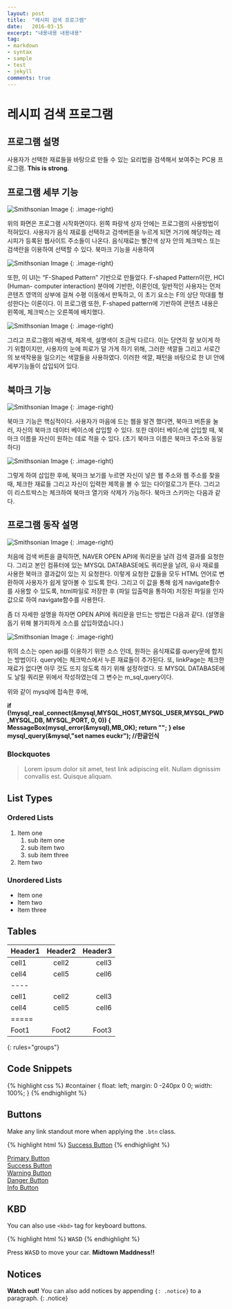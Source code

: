 ```yaml
---
layout: post
title:  "레시피 검색 프로그램"
date:   2016-03-15
excerpt: "내용내용 내용내용"
tag:
- markdown 
- syntax
- sample
- test
- jekyll
comments: true
---
```


# 레시피 검색 프로그램


## 프로그램 설명

사용자가 선택한 재료들을 바탕으로 만들 수 있는 요리법을 검색해서 보여주는 PC용 프로그램.  **This is strong**.

## 프로그램 세부 기능

![Smithsonian Image](https://mmistakes.github.io/minimal-mistakes/images/3953273590_704e3899d5_m.jpg)
{: .image-right}

위의 화면은 프로그램 시작화면이다. 왼쪽 파랑색 상자 안에는 프로그램의 사용방법이 적혀있다. 사용자가 음식 재료를 선택하고 검색버튼을 누르게 되면 거기에 해당하는 레시피가 등록된 웹사이트 주소들이 나온다. 음식재료는 빨간색 상자 안의 체크박스 또는 검색란을 이용하여 선택할 수 있다. 북마크 기능을 사용하여 

![Smithsonian Image](https://mmistakes.github.io/minimal-mistakes/images/3953273590_704e3899d5_m.jpg)
{: .image-right}

또한, 이 UI는 “F-Shaped Pattern” 기반으로 만들었다. F-shaped Pattern이란, HCI (Human- computer interaction) 분야에 기반한, 이론인데, 일반적인 사용자는 먼저 콘텐츠 영역의 상부에 걸쳐 수평 이동에서 판독하고, 이 초기 요소는 F의 상단 막대를 형성한다는 이론이다. 이 프로그램 또한, F-shaped pattern에 기반하여 콘텐츠 내용은 왼쪽에, 체크박스는 오른쪽에 배치했다.

![Smithsonian Image](https://mmistakes.github.io/minimal-mistakes/images/3953273590_704e3899d5_m.jpg)
{: .image-right}

 그리고 프로그램의 배경색, 제목색, 설명색이 조금씩 다르다. 이는 당연히 잘 보이게 하기
위함이지만, 사용자의 눈에 피로가 덜 가게 하기 위해, 그러한 색깔들 그리고 서로간의 보색작용을 일으키는 색깔들을 사용하였다. 이러한 색깔, 패턴을 바탕으로 한 UI 안에 세부기능들이 삽입되어 있다.

## 북마크 기능

![Smithsonian Image](https://mmistakes.github.io/minimal-mistakes/images/3953273590_704e3899d5_m.jpg)
{: .image-right}


 북마크 기능은 핵심적이다. 사용자가 마음에 드는 웹을 발견 했다면, 북마크 버튼을 눌러, 자신의 북마크 데이터 베이스에 삽입할 수 있다. 또한 데이터 베이스에 삽입할 때, 북마크 이름을 자신이 원하는 데로 적을 수 있다. (초기 북마크 이름은 북마크 주소와 동일하다)
 
 ![Smithsonian Image](https://mmistakes.github.io/minimal-mistakes/images/3953273590_704e3899d5_m.jpg)
{: .image-right}
 
 그렇게 하여 삽입한 후에, 북마크 보기를 누르면 자신이 넣은 웹 주소와 웹 주소를 찾을 때, 체크한 재료들 그리고 자신이 입력한 제목을 볼 수 있는 다이얼로그가 뜬다. 그리고 이 리스트박스는 체크하여 북마크 열기와 삭제가 가능하다. 북마크 스키마는 다음과 같다.
 
 
## 프로그램 동작 설명
 
 ![Smithsonian Image](https://mmistakes.github.io/minimal-mistakes/images/3953273590_704e3899d5_m.jpg)
{: .image-right}

처음에 검색 버튼을 클릭하면, NAVER OPEN API에 쿼리문을 날려 검색 결과를 요청한다.
그리고 본인 컴퓨터에 있는 MYSQL DATABASE에도 쿼리문을 날려, 유사 재료를 사용한 북마크 결과값이 있는 지 요청한다.
이렇게 요청한 값들을 모두 HTML 언어로 변환하여 사용자가 쉽게 알아볼 수 있도록 한다.
그리고 이 값을 통해 쉽게 navigate함수를 사용할 수 있도록, html파일로 저장한 후 (파일 입출력을 통하여) 저장된 파일을 인자 값으로 하여 navigate함수를 사용한다.

좀 더 자세한 설명을 하자면 OPEN API에 쿼리문을 만드는 방법은 다음과 같다.
 (설명을 돕기 위해 불가피하게 소스를 삽입하였습니다.)

 ![Smithsonian Image](https://mmistakes.github.io/minimal-mistakes/images/3953273590_704e3899d5_m.jpg)
{: .image-right}

위의 소스는 open api를 이용하기 위한 소스 인데, 원하는 음식재료를 query문에 합치는 방법이다. query에는 체크박스에서 누른 재료들이 추가된다. 또, linkPage는 체크한 재료가 없다면 아무 것도 뜨지 않도록 하기 위해 설정하였다. 또 MYSQL DATABASE에도 날릴 쿼리문 위에서 작성하였는데 그 변수는 m_sql_query이다.

위와 같이 mysql에 접속한 후에, 

**if (!mysql_real_connect(&mysql,MYSQL_HOST,MYSQL_USER,MYSQL_PWD,MYSQL_DB, MYSQL_PORT, 0, 0))
	{
		MessageBox(mysql_error(&mysql),MB_OK);
		return "";
	}
	else
		mysql_query(&mysql,"set names euckr"); //한글인식**
		
### Blockquotes

> Lorem ipsum dolor sit amet, test link adipiscing elit. Nullam dignissim convallis est. Quisque aliquam.

## List Types

### Ordered Lists

1. Item one
   1. sub item one
   2. sub item two
   3. sub item three
2. Item two

### Unordered Lists

* Item one
* Item two
* Item three

## Tables

| Header1 | Header2 | Header3 |
|:--------|:-------:|--------:|
| cell1   | cell2   | cell3   |
| cell4   | cell5   | cell6   |
|----
| cell1   | cell2   | cell3   |
| cell4   | cell5   | cell6   |
|=====
| Foot1   | Foot2   | Foot3
{: rules="groups"}

## Code Snippets

{% highlight css %}
#container {
  float: left;
  margin: 0 -240px 0 0;
  width: 100%;
}
{% endhighlight %}

## Buttons

Make any link standout more when applying the `.btn` class.

{% highlight html %}
<a href="#" class="btn btn-success">Success Button</a>
{% endhighlight %}

<div markdown="0"><a href="#" class="btn">Primary Button</a></div>
<div markdown="0"><a href="#" class="btn btn-success">Success Button</a></div>
<div markdown="0"><a href="#" class="btn btn-warning">Warning Button</a></div>
<div markdown="0"><a href="#" class="btn btn-danger">Danger Button</a></div>
<div markdown="0"><a href="#" class="btn btn-info">Info Button</a></div>

## KBD

You can also use `<kbd>` tag for keyboard buttons.

{% highlight html %}
<kbd>W</kbd><kbd>A</kbd><kbd>S</kbd><kbd>D</kbd>
{% endhighlight %}

Press <kbd>W</kbd><kbd>A</kbd><kbd>S</kbd><kbd>D</kbd> to move your car. **Midtown Maddness!!**

## Notices

**Watch out!** You can also add notices by appending `{: .notice}` to a paragraph.
{: .notice}
